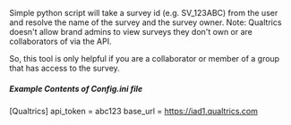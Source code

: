 Simple python script will take a survey id (e.g. SV_123ABC) from the user 
and resolve the name of the survey and the survey owner. Note: Qualtrics doesn't allow
brand admins to view surveys they don't own or are collaborators of via the API. 

So, this tool is only helpful if you are a collaborator or member of a group that has access to the survey.

##### Example Contents of Config.ini file #####
[Qualtrics]
api_token = abc123
base_url = https://iad1.qualtrics.com

